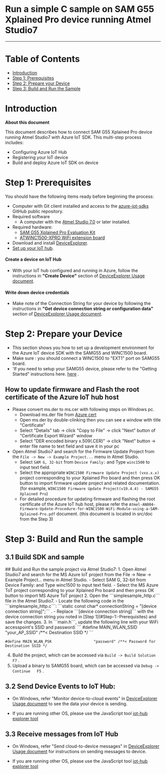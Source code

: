 Run a simple C sample on SAM G55 Xplained Pro device running Atmel Studio7
===
---

# Table of Contents

-   [Introduction](#Introduction)
-   [Step 1: Prerequisites](#Prerequisites)
-   [Step 2: Prepare your Device](#PrepareDevice)
-   [Step 3: Build and Run the Sample](#Build)

<a name="Introduction"></a>
# Introduction

**About this document**

This document describes how to connect SAM G55 Xplained Pro device running Atmel Studio7 with Azure IoT SDK. This multi-step process includes:
-   Configuring Azure IoT Hub
-   Registering your IoT device
-   Build and deploy Azure IoT SDK on device

<a name="Prerequisites"></a>
# Step 1: Prerequisites

You should have the following items ready before beginning the process:

-   Computer with Git client installed and access to the
    [azure-iot-sdks](https://github.com/Azure/azure-iot-sdks) GitHub
    public repository.
-   Required software
    -   A computer with the [Atmel Studio 7.0](http://www.atmel.com/tools/atmelstudio.aspx#download) or later installed.
-   Required hardware:
    - [SAM G55 Xplained Pro Evaluation Kit](http://www.atmel.com/tools/ATSAMG55-XPRO.aspx)
    - [ATWINC1500-XPRO WiFi extension board](http://www.atmel.com/tools/atwinc1500-xpro.aspx)
-   Download and install [DeviceExplorer](https://github.com/Azure/azure-iot-sdks/releases/download/2015-11-13/SetupDeviceExplorer.msi).
-   [Set up your IoT hub](https://github.com/Azure/azure-iot-sdks/blob/master/doc/setup_iothub.md).

#### Create a device on IoT Hub
-   With your IoT hub configured and running in Azure, follow the instructions in **"Create Device"** section of [DeviceExplorer Usage document](https://github.com/Azure/azure-iot-sdks/blob/master/tools/DeviceExplorer/doc/how_to_use_device_explorer.md).

#### Write down device credentials
-   Make note of the Connection String for your device by following the instructions in **"Get device connection string or configuration data"** section of [DeviceExplorer Usage document](https://github.com/Azure/azure-iot-sdks/blob/master/tools/DeviceExplorer/doc/how_to_use_device_explorer.md).

<a name="PrepareDevice"></a>
# Step 2: Prepare your Device
- This section shows you how to set up a development environment for the Azure IoT device SDK with the SAMG55 and WINC1500 board.
 - Make sure : you should connect a WINC1500 to "EXT1" port on SAMG55 board.
-  'If you need to setup your SAMG55 device, please refer to the "Getting Started" instructions here. [here](<http://www.atmel.com/tools/ATSAMG55-XPRO.aspx?tab=documents>) .

## How to update firmware and Flash the root certificate of the Azure IoT hub host
-  Please convert ms.der to ms.cer with following steps on Windows pc.
    -  Download ms.der file from [Azure cert](https://github.com/Azure/azure-iot-sdks/tree/master/c/certs)
    -  Open ms.der by double-clinking then you can see a window with title "Certificate"
    -  Select "Details" tab -> click "Copy to File" -> click "Next" button of "Certificate Export Wizard" window
    -  Select "DER encoded binary x.509(.CER)" -> click "Next" button -> enter file name to text field and save it in your pc
-  Open Atmel Studio7 and search for the Firmware Update Project from the ```File -> New -> Example Project...``` menu in Atmel Studio.
    -  Select ```SAM G, 32-bit``` from ```Device Family:``` and Type ```winc1500``` to input text field.
    -  Select the appropriate ```WINC1500 Firmware Update Project (vxx.x.x)``` project corresponding to your Xplained Pro board and then press OK button to import firmware update project and related documentation. (for example, ```WINC1500 Firmware Update Project(v19.4.4) - SAMG55 Xplained Pro```)
    -  For detailed procedure for updating firmware and flashing the root certificate of the Azure IoT hub host, please refer the ```Atmel-AN004-Firmware-Update-Procedure-for-WINC1500-WiFi-Module-using-a-SAM-Xplained-Pro.pdf``` document. (this document is located in src/doc from the Step 3)

<a name="Build"></a>
# Step 3: Build and Run the sample

<a name="Load"></a>
## 3.1 Build SDK and sample

<a name="buildrunapp"/>
## Build and Run the sample project via Atmel Studio7: 
1. Open Atmel Studio7 and search for the MS Azure IoT project from the File -> New -> Example Project... menu in Atmel Studio.
    - Select SAM G, 32-bit from Device Family: and Type winc1500 to input text field.
    - Select the MS Azure ToT project corresponding to your Xplained Pro board and then press OK button to import MS Azure ToT project
2. Open the ```simplesample_http.c``` file in the Atmel Studio7.
    - Locate the following code in the ```simplesample_http.c```: 
    ```static const char* connectionString = "[device connection string]";``` .
    - Replace ```[device connection string]``` with the device connection string you noted in [Step 1](#Step-1:-Prerequisites) and save the changes.
3. In ```main.h```, update the following line with your WiFi accesspoint's SSID and password:
   ```
   #define MAIN_WLAN_SSID                  "your_AP_SSID" /**< Destination SSID */
   ```
   
   ```
   #define MAIN_WLAN_PSK                   "password" /**< Password for Destination SSID */
   ```
4. Build the project, which can be accessed via ```Build -> Build Solution   F7``` .
5. Upload a binary to SAMG55 board, which can be accessed via ```Debug -> Continue   F5``` .

## 3.2 Send Device Events to IoT Hub:

-   On Windows, refer "Monitor device-to-cloud events" in [DeviceExplorer Usage document](https://github.com/Azure/azure-iot-sdks/blob/master/tools/DeviceExplorer/doc/how_to_use_device_explorer.md) to see the data your device is sending.

-   If you are running other OS, please use the JavaScript tool [iot-hub explorer tool](https://github.com/Azure/azure-iot-sdks/tree/master/tools/iothub-explorer/doc)

## 3.3 Receive messages from IoT Hub

-   On Windows, refer "Send cloud-to-device messages" in [DeviceExplorer Usage document](https://github.com/Azure/azure-iot-sdks/blob/master/tools/DeviceExplorer/doc/how_to_use_device_explorer.md) for instructions on sending messages to device.

-   If you are running other OS, please use the JavaScript tool [iot-hub explorer tool](https://github.com/Azure/azure-iot-sdks/tree/master/tools/iothub-explorer/doc)
